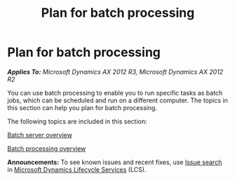 ﻿---
title: Plan for batch processing
TOCTitle: Plan for batch processing
ms:assetid: aa348a55-2b42-4412-b736-4d01e19a79cb
ms:mtpsurl: https://technet.microsoft.com/en-us/library/Hh918187(v=AX.60)
ms:contentKeyID: 45964482
ms.date: 04/18/2014
mtps_version: v=AX.60
---

# Plan for batch processing 


_**Applies To:** Microsoft Dynamics AX 2012 R3, Microsoft Dynamics AX 2012 R2_

You can use batch processing to enable you to run specific tasks as batch jobs, which can be scheduled and run on a different computer. The topics in this section can help you plan for batch processing.

The following topics are included in this section:

[Batch server overview](batch-server-overview.md)

[Batch processing overview](batch-processing-overview.md)

  
**Announcements:** To see known issues and recent fixes, use [Issue search](http://go.microsoft.com/fwlink/?linkid=389258) in [Microsoft Dynamics Lifecycle Services](http://go.microsoft.com/fwlink/?linkid=306505) (LCS).

